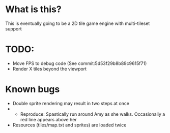 # What is this?
This is eventually going to be a 2D tile game engine with multi-tileset support

# TODO:
* Move FPS to debug code (See commit:5d53f29b8b89c9615f71)
* Render X tiles beyond the viewport

# Known bugs
* Double sprite rendering may result in two steps at once
* * Reproduce: Spastically run around Amy as she walks. Occasionally a red line appears above her
* Resources (tiles/map.txt and sprites) are loaded twice